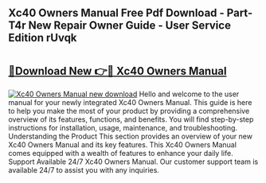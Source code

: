 ## Xc40 Owners Manual Free Pdf Download - Part-T4r New Repair Owner Guide - User Service Edition rUvqk

# <h2><a href="http://bc99040.oget.top/?id=Xc40+Owners+Manual">🔗Download New 👉🔴 Xc40 Owners Manual</a></h2>

[![Xc40 Owners Manual new download](https://i.imgur.com/5g1atiW.png)](http://bc99040.oget.top/?id=Xc40+Owners+Manual)
Hello and welcome to the user manual for your newly integrated Xc40 Owners Manual. This guide is here to help you make the most of your product by providing a comprehensive overview of its features, functions, and benefits. You will find step-by-step instructions for installation, usage, maintenance, and troubleshooting. Understanding the Product This section provides an overview of your new Xc40 Owners Manual and its key features. This Xc40 Owners Manual comes equipped with a wealth of features to enhance your daily life. Support Available 24/7 Xc40 Owners Manual. Our customer support team is available 24/7 to assist you with any inquiries.
